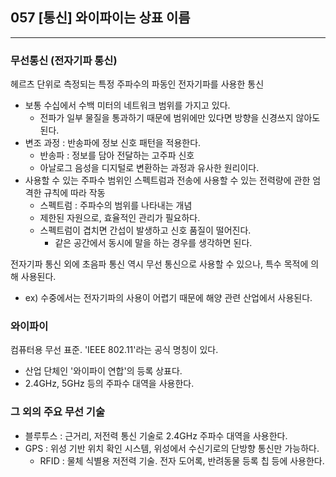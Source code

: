 ## 057 [통신] 와이파이는 상표 이름

---

### 무선통신 (전자기파 통신)
헤르츠 단위로 측정되는 특정 주파수의 파동인 전자기파를 사용한 통신
- 보통 수십에서 수백 미터의 네트워크 범위를 가지고 있다.
  - 전파가 일부 물질을 통과하기 때문에 범위에만 있다면 방향을 신경쓰지 않아도 된다.
- 변조 과정 : 반송파에 정보 신호 패턴을 적용한다.
  - 반송파 : 정보를 담아 전달하는 고주파 신호
  - 아날로그 음성을 디지털로 변환하는 과정과 유사한 원리이다.
- 사용할 수 있는 주파수 범위인 스펙트럼과 전송에 사용할 수 있는 전력량에 관한 엄격한 규칙에 따라 작동
  - 스펙트럼 : 주파수의 범위를 나타내는 개념
  - 제한된 자원으로, 효율적인 관리가 필요하다.
  - 스펙트럼이 겹치면 간섭이 발생하고 신호 품질이 떨어진다.
    - 같은 공간에서 동시에 말을 하는 경우를 생각하면 된다.

전자기파 통신 외에 초음파 통신 역시 무선 통신으로 사용할 수 있으나, 특수 목적에 의해 사용된다.
- ex) 수중에서는 전자기파의 사용이 어렵기 때문에 해양 관련 산업에서 사용된다.

### 와이파이
컴퓨터용 무선 표준. 'IEEE 802.11'라는 공식 명칭이 있다.
- 산업 단체인 '와이파이 연합'의 등록 상표다.
- 2.4GHz, 5GHz 등의 주파수 대역을 사용한다.

### 그 외의 주요 무선 기술
- 블루투스 : 근거리, 저전력 통신 기술로 2.4GHz 주파수 대역을 사용한다.
- GPS : 위성 기반 위치 확인 시스템, 위성에서 수신기로의 단방향 통신만 가능하다.
  - RFID : 물체 식별용 저전력 기술. 전자 도어록, 반려동물 등록 칩 등에 사용한다.